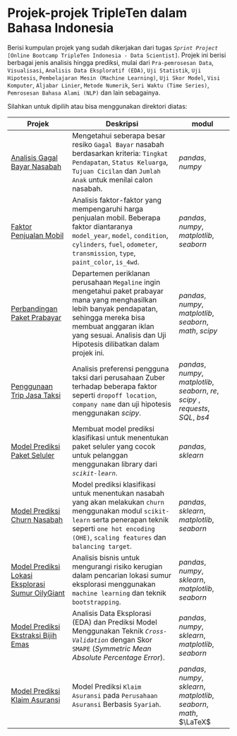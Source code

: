# Projek-projek TripleTen dalam Bahasa Indonesia

Berisi kumpulan projek yang sudah dikerjakan dari tugas *`Sprint Project`* `[Online Bootcamp TripleTen Indonesia - Data Scientist]`. Projek ini berisi berbagai jenis analisis hingga prediksi, mulai dari `Pra-pemrosesan Data`, `Visualisasi`, `Analisis Data Eksploratif (EDA)`, `Uji Statistik`, `Uji Hipotesis`, `Pembelajaran Mesin (Machine Learning)`, `Uji Skor Model`, `Visi Komputer`, `Aljabar Linier`, `Metode Numerik`, `Seri Waktu (Time Series)`, `Pemrosesan Bahasa Alami (NLP)` dan lain sebagainya.

Silahkan untuk dipilih atau bisa menggunakan direktori diatas:

| Projek | Deskripsi | modul |
| ------- | ------- | ------- |
| [Analisis Gagal Bayar Nasabah](https://github.com/fuadraharjo/TripleTen_IND/blob/main/Projek-1%20-%20Resiko%20Gagal%20Bayar/Analisis%20resiko%20gagal%20bayar%20-%20bank%20syariah.ipynb) | Mengetahui seberapa besar resiko `Gagal Bayar` nasabah berdasarkan kriteria: `Tingkat Pendapatan`, `Status Keluarga`, `Tujuan Cicilan` dan `Jumlah Anak` untuk menilai calon nasabah. | *pandas*, *numpy* |
| [Faktor Penjualan Mobil](https://github.com/fuadraharjo/TripleTen_IND/blob/main/Projek-2%20-%20Faktor%20Penjualan%20Mobil/Faktor-faktor%20yang%20mempengaruhi%20harga%20penjualan%20mobil.ipynb) | Analisis faktor-faktor yang mempengaruhi harga penjualan mobil. Beberapa faktor diantaranya `model_year`, `model`, `condition`, `cylinders`, `fuel`, `odometer`, `transmission`, `type`, `paint_color`, `is_4wd`. | *pandas*, *numpy*, *matplotlib*, *seaborn* |
| [Perbandingan Paket Prabayar](https://github.com/fuadraharjo/TripleTen_IND/blob/main/Projek-3%20-%20Perbandingan%20Paket%20Prabayar/Studi%20perbandingan%20paket%20prabayar%20surf%20dan%20ultimate.ipynb) | Departemen periklanan perusahaan `Megaline` ingin mengetahui paket prabayar mana yang menghasilkan lebih banyak pendapatan, sehingga mereka bisa membuat anggaran iklan yang sesuai. Analisis dan Uji Hipotesis dilibatkan dalam projek ini. | *pandas*, *numpy*, *matplotlib*, *seaborn*, *math*, *scipy* |
| [Penggunaan Trip Jasa Taksi](https://github.com/fuadraharjo/TripleTen_IND/blob/main/Projek-4%20-%20Penggunaan%20Trip%20Jasa%20Taksi/Analisis%20trip%20pengguna%20jasa%20taksi.ipynb) | Analisis preferensi pengguna taksi dari perusahaan Zuber terhadap beberapa faktor seperti `dropoff location`, `company name` dan uji hipotesis menggunakan *scipy*. | *pandas*, *numpy*, *matplotlib*, *seaborn*, *re*, *scipy* , *requests*, *SQL*, *bs4*|
| [Model Prediksi Paket Seluler](https://github.com/fuadraharjo/TripleTen_IND/blob/main/Projek-5%20-%20Model%20Prediksi%20Paket%20Seluler/Model%20prediksi%20paket%20seluler%20pengguna%20menggunakan%20machine%20learning.ipynb) | Membuat model prediksi klasifikasi untuk menentukan paket seluler yang cocok untuk pelanggan menggunakan library dari *`scikit-learn`*. | *pandas*, *sklearn* |
| [Model Prediksi Churn Nasabah](https://github.com/fuadraharjo/TripleTen_IND/blob/main/Projek-6%20-%20Model%20Prediksi%20Churn%20Nasabah/Model%20prediksi%20churn%20nasabah%20bank%20menggunakan%20machine%20learning.ipynb) | Model prediksi klasifikasi untuk menentukan nasabah yang akan melakukan `churn` menggunakan modul `scikit-learn` serta penerapan teknik seperti `one hot encoding (OHE)`, `scaling features` dan `balancing target`. | *pandas*, *sklearn*, *matplotlib*, *seaborn* |
| [Model Prediksi Lokasi Eksplorasi Sumur OilyGiant](https://github.com/fuadraharjo/TripleTen_IND/blob/main/Projek-7%20-%20Model%20Prediksi%20Lokasi%20Sumur%20Eksplorasi/Model%20prediksi%20lokasi%20eksplorasi%20sumur%20OilyGiant%20menggunakan%20bootstrap%20dan%20machine%20learning.ipynb) | Analisis bisnis untuk mengurangi risiko kerugian dalam pencarian lokasi sumur eksplorasi menggunakan `machine learning` dan teknik `bootstrapping`. | *pandas*, *numpy*, *sklearn*, *matplotlib*, *seaborn* |
| [Model Prediksi Ekstraksi Bijih Emas](https://github.com/fuadraharjo/TripleTen_IND/blob/main/Projek-8%20-%20Model%20Prediksi%20untuk%20Ekstraksi%20Bijih%20Emas/Model%20prediksi%20untuk%20ekstraksi%20bijih%20emas.ipynb) | Analisis Data Eksplorasi (EDA) dan Prediksi Model Menggunakan Teknik *`Cross-Validation`* dengan Skor `SMAPE` (*Symmetric Mean Absolute Percentage Error*). | *pandas*, *numpy*, *sklearn*, *matplotlib*, *seaborn* |
| [Model Prediksi Klaim Asuransi](https://github.com/fuadraharjo/TripleTen_IND/blob/main/Projek-9%20-%20Model%20Prediksi%20Klaim%20Asuransi/Model%20prediksi%20klaim%20asuransi%20pada%20perusahaan%20asuransi%20berbasis%20syariah.ipynb) | Model Prediksi `Klaim Asuransi` pada `Perusahaan Asuransi` Berbasis `Syariah`. | *pandas*, *numpy*, *sklearn*, *matplotlib*, *seaborn*, *math*, $\LaTeX$ |